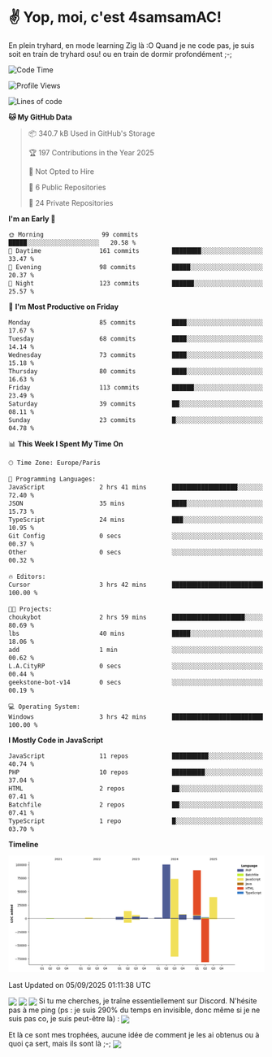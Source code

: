 # ✌ Yop, moi, c'est 4samsamAC!

En plein tryhard, en mode learning Zig là :O Quand je ne code pas, je suis soit en train de tryhard osu! ou en train de dormir profondément ;-;

<!--START_SECTION:waka-->
![Code Time](http://img.shields.io/badge/Code%20Time-862%20hrs%2011%20mins-blue)

![Profile Views](http://img.shields.io/badge/Profile%20Views-4-blue)

![Lines of code](https://img.shields.io/badge/From%20Hello%20World%20I%27ve%20Written-342.2%20thousand%20lines%20of%20code-blue)

**🐱 My GitHub Data** 

> 📦 340.7 kB Used in GitHub's Storage 
 > 
> 🏆 197 Contributions in the Year 2025
 > 
> 🚫 Not Opted to Hire
 > 
> 📜 6 Public Repositories 
 > 
> 🔑 24 Private Repositories 
 > 
**I'm an Early 🐤** 

```text
🌞 Morning                99 commits          █████░░░░░░░░░░░░░░░░░░░░   20.58 % 
🌆 Daytime                161 commits         ████████░░░░░░░░░░░░░░░░░   33.47 % 
🌃 Evening                98 commits          █████░░░░░░░░░░░░░░░░░░░░   20.37 % 
🌙 Night                  123 commits         ██████░░░░░░░░░░░░░░░░░░░   25.57 % 
```
📅 **I'm Most Productive on Friday** 

```text
Monday                   85 commits          ████░░░░░░░░░░░░░░░░░░░░░   17.67 % 
Tuesday                  68 commits          ████░░░░░░░░░░░░░░░░░░░░░   14.14 % 
Wednesday                73 commits          ████░░░░░░░░░░░░░░░░░░░░░   15.18 % 
Thursday                 80 commits          ████░░░░░░░░░░░░░░░░░░░░░   16.63 % 
Friday                   113 commits         ██████░░░░░░░░░░░░░░░░░░░   23.49 % 
Saturday                 39 commits          ██░░░░░░░░░░░░░░░░░░░░░░░   08.11 % 
Sunday                   23 commits          █░░░░░░░░░░░░░░░░░░░░░░░░   04.78 % 
```


📊 **This Week I Spent My Time On** 

```text
🕑︎ Time Zone: Europe/Paris

💬 Programming Languages: 
JavaScript               2 hrs 41 mins       ██████████████████░░░░░░░   72.40 % 
JSON                     35 mins             ████░░░░░░░░░░░░░░░░░░░░░   15.73 % 
TypeScript               24 mins             ███░░░░░░░░░░░░░░░░░░░░░░   10.95 % 
Git Config               0 secs              ░░░░░░░░░░░░░░░░░░░░░░░░░   00.37 % 
Other                    0 secs              ░░░░░░░░░░░░░░░░░░░░░░░░░   00.32 % 

🔥 Editors: 
Cursor                   3 hrs 42 mins       █████████████████████████   100.00 % 

🐱‍💻 Projects: 
choukybot                2 hrs 59 mins       ████████████████████░░░░░   80.69 % 
lbs                      40 mins             █████░░░░░░░░░░░░░░░░░░░░   18.06 % 
add                      1 min               ░░░░░░░░░░░░░░░░░░░░░░░░░   00.62 % 
L.A.CityRP               0 secs              ░░░░░░░░░░░░░░░░░░░░░░░░░   00.44 % 
geekstone-bot-v14        0 secs              ░░░░░░░░░░░░░░░░░░░░░░░░░   00.19 % 

💻 Operating System: 
Windows                  3 hrs 42 mins       █████████████████████████   100.00 % 
```

**I Mostly Code in JavaScript** 

```text
JavaScript               11 repos            ██████████░░░░░░░░░░░░░░░   40.74 % 
PHP                      10 repos            █████████░░░░░░░░░░░░░░░░   37.04 % 
HTML                     2 repos             ██░░░░░░░░░░░░░░░░░░░░░░░   07.41 % 
Batchfile                2 repos             ██░░░░░░░░░░░░░░░░░░░░░░░   07.41 % 
TypeScript               1 repo              █░░░░░░░░░░░░░░░░░░░░░░░░   03.70 % 
```



**Timeline**

![Lines of Code chart](https://raw.githubusercontent.com/4samsamAC/4samsamAC/main/assets/bar_graph.png)


 Last Updated on 05/09/2025 01:11:38 UTC
<!--END_SECTION:waka-->
<img align="center" src="https://wakatime.com/share/@05e9693c-ae09-4eda-80e1-420e9727a814/cd575566-5d1a-4a1b-bd1b-7821aa98ed37.svg"/>
<img align="center" src="https://github-readme-stats.vercel.app/api?username=4samsamAC&show_icons=true&theme=midnight-purple&count_private=true"/>
<img align="center" src="https://github-readme-stats.vercel.app/api/top-langs/?username=4samsamAC&layout=compact&theme=midnight-purple&count_private=true"/>
<!-- [![Ashutosh's github activity graph](https://github-readme-activity-graph.vercel.app/graph?username=4samsamAC&bg_color=2f3640&color=00a8ff&line=82ccdd&point=00a8ff&area=true&hide_border=true)](https://github.com/ashutosh00710/github-readme-activity-graph) -->
Si tu me cherches, je traîne essentiellement sur Discord. N'hésite pas à me ping (ps : je suis 290% du temps en invisible, donc même si je ne suis pas co, je suis peut-être là) : 
<a href="discord://-/users/581625633830993961"><img align="center" src="https://discord.c99.nl/widget/theme-2/581625633830993961.png"/></a>

Et là ce sont mes trophées, aucune idée de comment je les ai obtenus ou à quoi ça sert, mais ils sont là ;-;
<img align="center" src="https://github-profile-trophy.vercel.app/?username=4samsamAC&theme=onedark"/>
